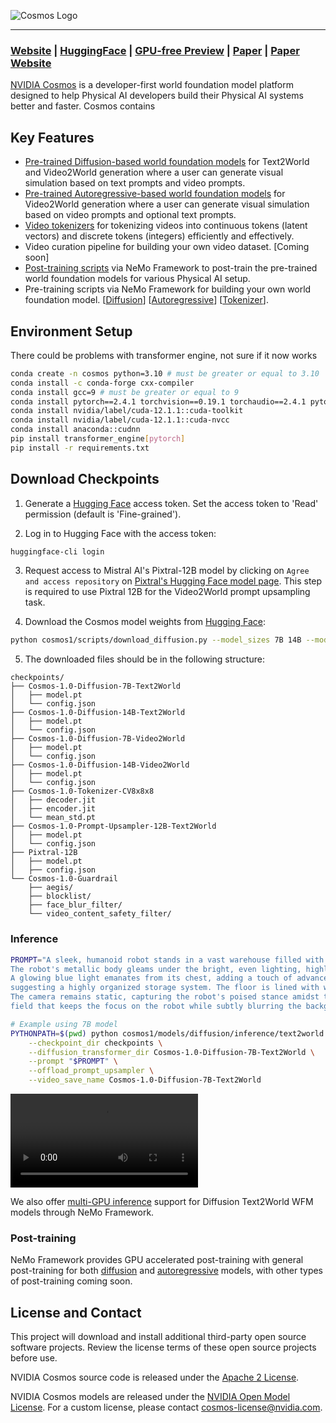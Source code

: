 
![Cosmos Logo](assets/cosmos-logo.png)

--------------------------------------------------------------------------------
### [Website](https://www.nvidia.com/en-us/ai/cosmos/) | [HuggingFace](https://huggingface.co/collections/nvidia/cosmos-6751e884dc10e013a0a0d8e6) | [GPU-free Preview](https://build.nvidia.com/explore/discover) | [Paper](https://arxiv.org/abs/2501.03575) | [Paper Website](https://research.nvidia.com/labs/dir/cosmos1/)

[NVIDIA Cosmos](https://www.nvidia.com/cosmos/) is a developer-first world foundation model platform designed to help Physical AI developers build their Physical AI systems better and faster. Cosmos contains


## Key Features

- [Pre-trained Diffusion-based world foundation models](cosmos1/models/diffusion/README.md) for Text2World and Video2World generation where a user can generate visual simulation based on text prompts and video prompts.
- [Pre-trained Autoregressive-based world foundation models](cosmos1/models/autoregressive/README.md) for Video2World generation where a user can generate visual simulation based on video prompts and optional text prompts.
- [Video tokenizers](https://github.com/NVIDIA/Cosmos-Tokenizer) for tokenizing videos into continuous tokens (latent vectors) and discrete tokens (integers) efficiently and effectively.
- Video curation pipeline for building your own video dataset. [Coming soon]
- [Post-training scripts](cosmos1/models/POST_TRAINING.md) via NeMo Framework to post-train the pre-trained world foundation models for various Physical AI setup.
- Pre-training scripts via NeMo Framework for building your own world foundation model. [[Diffusion](https://github.com/NVIDIA/NeMo/tree/main/nemo/collections/diffusion)] [[Autoregressive](https://github.com/NVIDIA/NeMo/tree/main/nemo/collections/multimodal_autoregressive)] [[Tokenizer](https://github.com/NVIDIA/NeMo/tree/main/nemo/collections/diffusion/vae)].

## Environment Setup

There could be problems with transformer engine, not sure if it now works
```bash
conda create -n cosmos python=3.10 # must be greater or equal to 3.10
conda install -c conda-forge cxx-compiler
conda install gcc=9 # must be greater or equal to 9
conda install pytorch==2.4.1 torchvision==0.19.1 torchaudio==2.4.1 pytorch-cuda=12.1 -c pytorch -c nvidia
conda install nvidia/label/cuda-12.1.1::cuda-toolkit
conda install nvidia/label/cuda-12.1.1::cuda-nvcc
conda install anaconda::cudnn
pip install transformer_engine[pytorch]
pip install -r requirements.txt

```


## Download Checkpoints

1. Generate a [Hugging Face](https://huggingface.co/settings/tokens) access token. Set the access token to 'Read' permission (default is 'Fine-grained').

2. Log in to Hugging Face with the access token:

```bash
huggingface-cli login
```

3. Request access to Mistral AI's Pixtral-12B model by clicking on `Agree and access repository` on [Pixtral's Hugging Face model page](https://huggingface.co/mistralai/Pixtral-12B-2409). This step is required to use Pixtral 12B for the Video2World prompt upsampling task.

4. Download the Cosmos model weights from [Hugging Face](https://huggingface.co/collections/nvidia/cosmos-6751e884dc10e013a0a0d8e6):

```bash
python cosmos1/scripts/download_diffusion.py --model_sizes 7B 14B --model_types Text2World Video2World
```

5. The downloaded files should be in the following structure:

```
checkpoints/
├── Cosmos-1.0-Diffusion-7B-Text2World
│   ├── model.pt
│   └── config.json
├── Cosmos-1.0-Diffusion-14B-Text2World
│   ├── model.pt
│   └── config.json
├── Cosmos-1.0-Diffusion-7B-Video2World
│   ├── model.pt
│   └── config.json
├── Cosmos-1.0-Diffusion-14B-Video2World
│   ├── model.pt
│   └── config.json
├── Cosmos-1.0-Tokenizer-CV8x8x8
│   ├── decoder.jit
│   ├── encoder.jit
│   └── mean_std.pt
├── Cosmos-1.0-Prompt-Upsampler-12B-Text2World
│   ├── model.pt
│   └── config.json
├── Pixtral-12B
│   ├── model.pt
│   ├── config.json
└── Cosmos-1.0-Guardrail
    ├── aegis/
    ├── blocklist/
    ├── face_blur_filter/
    └── video_content_safety_filter/
```


### Inference


```bash
PROMPT="A sleek, humanoid robot stands in a vast warehouse filled with neatly stacked cardboard boxes on industrial shelves. \
The robot's metallic body gleams under the bright, even lighting, highlighting its futuristic design and intricate joints. \
A glowing blue light emanates from its chest, adding a touch of advanced technology. The background is dominated by rows of boxes, \
suggesting a highly organized storage system. The floor is lined with wooden pallets, enhancing the industrial setting. \
The camera remains static, capturing the robot's poised stance amidst the orderly environment, with a shallow depth of \
field that keeps the focus on the robot while subtly blurring the background for a cinematic effect."

# Example using 7B model
PYTHONPATH=$(pwd) python cosmos1/models/diffusion/inference/text2world.py \
    --checkpoint_dir checkpoints \
    --diffusion_transformer_dir Cosmos-1.0-Diffusion-7B-Text2World \
    --prompt "$PROMPT" \
    --offload_prompt_upsampler \
    --video_save_name Cosmos-1.0-Diffusion-7B-Text2World
```

<video src="https://github.com/user-attachments/assets/db7bebfe-5314-40a6-b045-4f6ce0a87f2a">
  Your browser does not support the video tag.
</video>

We also offer [multi-GPU inference](cosmos1/models/diffusion/nemo/inference/README.md) support for Diffusion Text2World WFM models through NeMo Framework.

### Post-training

NeMo Framework provides GPU accelerated post-training with general post-training for both [diffusion](cosmos1/models/diffusion/nemo/post_training/README.md) and [autoregressive](cosmos1/models/autoregressive/nemo/post_training/README.md) models, with other types of post-training coming soon.

## License and Contact

This project will download and install additional third-party open source software projects. Review the license terms of these open source projects before use.

NVIDIA Cosmos source code is released under the [Apache 2 License](https://www.apache.org/licenses/LICENSE-2.0).

NVIDIA Cosmos models are released under the [NVIDIA Open Model License](https://www.nvidia.com/en-us/agreements/enterprise-software/nvidia-open-model-license). For a custom license, please contact [cosmos-license@nvidia.com](mailto:cosmos-license@nvidia.com).
